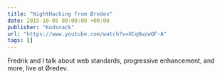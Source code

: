 ```yaml
---
title: "NightHacking from Øredev"
date: 2015-10-05 00:00:00 +00:00
publisher: "Kodsnack"
url: "https://www.youtube.com/watch?v=XCq0wzwQF-A"
tags: []
---
```


Fredrik and I talk about web standards, progressive enhancement, and more, live at Øredev.
